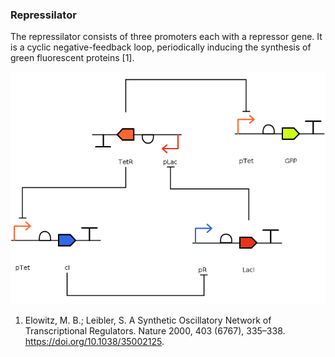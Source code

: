 ### Repressilator

The repressilator consists of three promoters each with a repressor gene. It is a cyclic negative-feedback loop, periodically inducing the synthesis of green fluorescent proteins [1].

![Figure8](../../Media/Repressilator.PNG)

1. Elowitz, M. B.; Leibler, S. A Synthetic Oscillatory Network of Transcriptional Regulators. Nature 2000, 403 (6767), 335–338. https://doi.org/10.1038/35002125.
